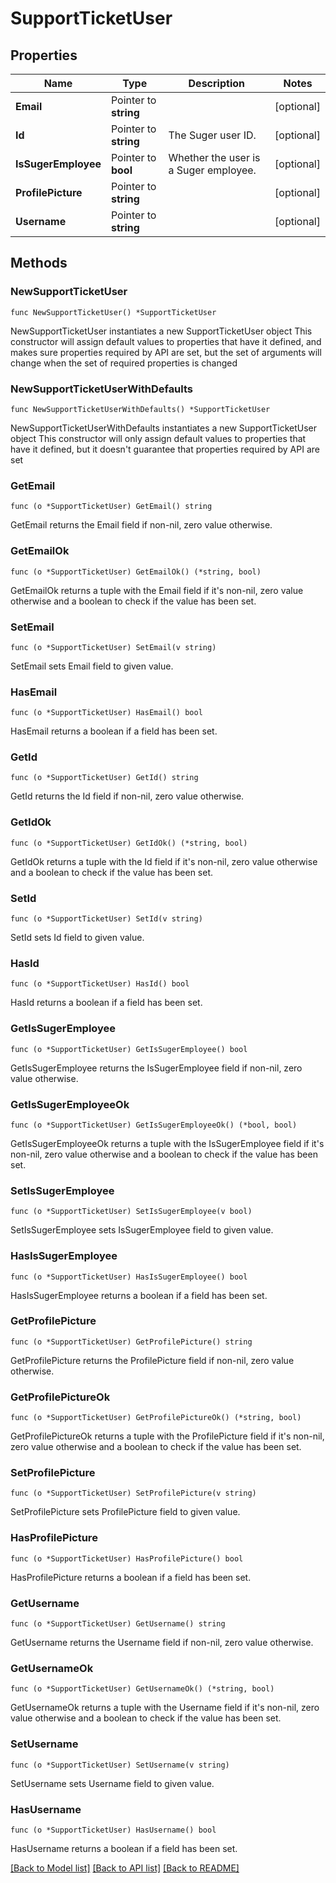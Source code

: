 # SupportTicketUser

## Properties

Name | Type | Description | Notes
------------ | ------------- | ------------- | -------------
**Email** | Pointer to **string** |  | [optional] 
**Id** | Pointer to **string** | The Suger user ID. | [optional] 
**IsSugerEmployee** | Pointer to **bool** | Whether the user is a Suger employee. | [optional] 
**ProfilePicture** | Pointer to **string** |  | [optional] 
**Username** | Pointer to **string** |  | [optional] 

## Methods

### NewSupportTicketUser

`func NewSupportTicketUser() *SupportTicketUser`

NewSupportTicketUser instantiates a new SupportTicketUser object
This constructor will assign default values to properties that have it defined,
and makes sure properties required by API are set, but the set of arguments
will change when the set of required properties is changed

### NewSupportTicketUserWithDefaults

`func NewSupportTicketUserWithDefaults() *SupportTicketUser`

NewSupportTicketUserWithDefaults instantiates a new SupportTicketUser object
This constructor will only assign default values to properties that have it defined,
but it doesn't guarantee that properties required by API are set

### GetEmail

`func (o *SupportTicketUser) GetEmail() string`

GetEmail returns the Email field if non-nil, zero value otherwise.

### GetEmailOk

`func (o *SupportTicketUser) GetEmailOk() (*string, bool)`

GetEmailOk returns a tuple with the Email field if it's non-nil, zero value otherwise
and a boolean to check if the value has been set.

### SetEmail

`func (o *SupportTicketUser) SetEmail(v string)`

SetEmail sets Email field to given value.

### HasEmail

`func (o *SupportTicketUser) HasEmail() bool`

HasEmail returns a boolean if a field has been set.

### GetId

`func (o *SupportTicketUser) GetId() string`

GetId returns the Id field if non-nil, zero value otherwise.

### GetIdOk

`func (o *SupportTicketUser) GetIdOk() (*string, bool)`

GetIdOk returns a tuple with the Id field if it's non-nil, zero value otherwise
and a boolean to check if the value has been set.

### SetId

`func (o *SupportTicketUser) SetId(v string)`

SetId sets Id field to given value.

### HasId

`func (o *SupportTicketUser) HasId() bool`

HasId returns a boolean if a field has been set.

### GetIsSugerEmployee

`func (o *SupportTicketUser) GetIsSugerEmployee() bool`

GetIsSugerEmployee returns the IsSugerEmployee field if non-nil, zero value otherwise.

### GetIsSugerEmployeeOk

`func (o *SupportTicketUser) GetIsSugerEmployeeOk() (*bool, bool)`

GetIsSugerEmployeeOk returns a tuple with the IsSugerEmployee field if it's non-nil, zero value otherwise
and a boolean to check if the value has been set.

### SetIsSugerEmployee

`func (o *SupportTicketUser) SetIsSugerEmployee(v bool)`

SetIsSugerEmployee sets IsSugerEmployee field to given value.

### HasIsSugerEmployee

`func (o *SupportTicketUser) HasIsSugerEmployee() bool`

HasIsSugerEmployee returns a boolean if a field has been set.

### GetProfilePicture

`func (o *SupportTicketUser) GetProfilePicture() string`

GetProfilePicture returns the ProfilePicture field if non-nil, zero value otherwise.

### GetProfilePictureOk

`func (o *SupportTicketUser) GetProfilePictureOk() (*string, bool)`

GetProfilePictureOk returns a tuple with the ProfilePicture field if it's non-nil, zero value otherwise
and a boolean to check if the value has been set.

### SetProfilePicture

`func (o *SupportTicketUser) SetProfilePicture(v string)`

SetProfilePicture sets ProfilePicture field to given value.

### HasProfilePicture

`func (o *SupportTicketUser) HasProfilePicture() bool`

HasProfilePicture returns a boolean if a field has been set.

### GetUsername

`func (o *SupportTicketUser) GetUsername() string`

GetUsername returns the Username field if non-nil, zero value otherwise.

### GetUsernameOk

`func (o *SupportTicketUser) GetUsernameOk() (*string, bool)`

GetUsernameOk returns a tuple with the Username field if it's non-nil, zero value otherwise
and a boolean to check if the value has been set.

### SetUsername

`func (o *SupportTicketUser) SetUsername(v string)`

SetUsername sets Username field to given value.

### HasUsername

`func (o *SupportTicketUser) HasUsername() bool`

HasUsername returns a boolean if a field has been set.


[[Back to Model list]](../README.md#documentation-for-models) [[Back to API list]](../README.md#documentation-for-api-endpoints) [[Back to README]](../README.md)


